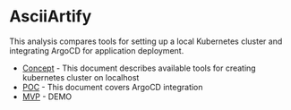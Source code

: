 # AsciiArtify

This analysis compares tools for setting up a local Kubernetes cluster and integrating ArgoCD for application deployment.

* [Concept](doc/Concept.md) - This document describes available tools for creating kubernetes cluster on localhost
* [POC](doc/POC.md) - This document covers ArgoCD integration
* [MVP](doc/MVP.md) - DEMO
